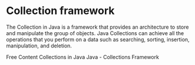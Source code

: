 # Collection framework

The Collection in Java is a framework that provides an architecture to store and manipulate the group of objects. Java Collections can achieve all the operations that you perform on a data such as searching, sorting, insertion, manipulation, and deletion.

<ResourceGroupTitle>Free Content</ResourceGroupTitle>
<BadgeLink colorScheme='yellow' badgeText='Read' href='https://www.javatpoint.com/collections-in-java'>Collections in Java</BadgeLink>
<BadgeLink colorScheme='yellow' badgeText='Read' href='https://www.tutorialspoint.com/java/java_collections.htm'>Java - Collections Framework</BadgeLink>
